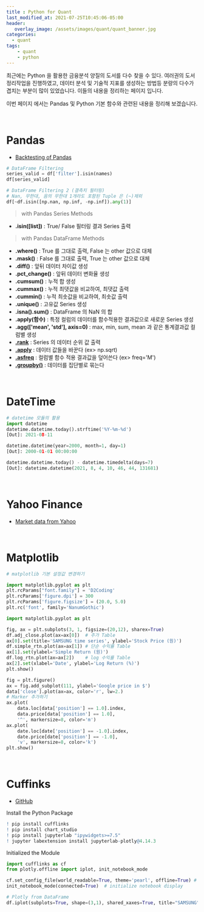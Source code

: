 ```yaml
---
title : Python for Quant
last_modified_at: 2021-07-25T10:45:06-05:00
header:
   overlay_image: /assets/images/quant/quant_banner.jpg
categories:
  - quant
tags: 
    - quant
    - python
---
```


최근에는 Python 을 활용한 금융분석 양질의 도서를 다수 찾을 수 있다. 여러권의 도서 정리작업을 진행하였고, 데이터 분석 및 기술적 지표를 생성하는 방법등 분량의 다수가 겹치는 부분이 많이 있었습니다. 이들의 내용을 정리하는 페이지 입니다.


이번 페이지 에서는 Pandas 및 Python 기본 함수와 관련된 내용을 정리해 보겠습니다.

<br/>

# Pandas

- [Backtesting of Pandas](https://towardsdatascience.com/backtest-trading-strategies-with-pandas-vectorized-backtesting-26001b0ba3a5)

```python
# DataFrame Filtering
series_valid = df['filter'].isin(names)
df[series_valid]

# DataFrame Filtering 2 (결측치 필터링)
# Nan, 무한대, 음의 무한대 1개라도 포함된 Tuple 은 (~)제외
df[~df.isin([np.nan, np.inf, -np.inf]).any(1)]  
```

> with Pandas Series Methods
- **.isin([list])** : True/ False 필터링 결과 Series 출력

> with Pandas DataFrame Methods
- **.where()** : True 를 그대로 출력, False 는 other 값으로 대체
- **.mask()** : False 를 그대로 출력, True 는 other 값으로 대체
- **.diff()** : 앞뒤 데이터 차이값 생성
- **.pct_change()** : 앞뒤 데이터 변화율 생성
- **.cumsum()** : 누적 합 생성
- **.cummax()** : 누적 최댓값을 비교하여, 최댓값 출력
- **.cummin()** : 누적 최솟값을 비교하여, 최솟값 출력
- **.unique()** : 고유값 Series 생성
- **.isna().sum()** : DataFrame 의 NaN 의 합
- **.apply(함수)** : 특정 컬럼의 데이터를 함수적용한 결과값으로 새로운 Series 생성 
- **.agg(['mean', 'std'], axis=0)** : max, min, sum, mean 과 같은 통계결과값 컬럼별 생성
- **[.rank](https://hogni.tistory.com/48)** : Series 의 데이터 순위 값 출력
- **[.apply](https://pandas.pydata.org/docs/reference/api/pandas.DataFrame.apply.html)** : 데이터 값들을 바꾼다 (ex> np.sqrt)
- **[.asfreq](https://pandas.pydata.org/docs/reference/api/pandas.DataFrame.asfreq.html)** : 컬럼별 함수 적용 결과값을 덮어쓴다 (ex> freq='M')
- **[.groupby()](https://rfriend.tistory.com/383)** : 데이터를 집단별로 묶는다

<br/>

# DateTime

```python
# datetime 모듈의 활용
import datetime
datetime.datetime.today().strftime('%Y-%m-%d')
[Out]: 2021-08-11

datetime.datetime(year=2000, month=1, day=1)
[Out]: 2000-01-01 00:00:00

datetime.datetime.today() - datetime.timedelta(days=7)
[Out]: datetime.datetime(2021, 8, 4, 10, 46, 44, 131681)
```

<br/>

# Yahoo Finance

- [Market data from Yahoo](https://aroussi.com/post/python-yahoo-finance)

<br/>

# Matplotlib

```python
# matplotlib 기본 설정값 변경하기

import matplotlib.pyplot as plt
plt.rcParams["font.family"] = 'D2Coding'
plt.rcParams['figure.dpi'] = 300
plt.rcParams['figure.figsize'] = (20.0, 5.0)
plt.rc('font', family='NanumGothic')
```

```python
import matplotlib.pyplot as plt

fig, ax = plt.subplots(3, 1, figsize=(20,12), sharex=True)
df.adj_close.plot(ax=ax[0])  # 주가 Table
ax[0].set(title='SAMSUNG time series', ylabel='Stock Price (원)')
df.simple_rtn.plot(ax=ax[1]) # 단순 수익률 Table
ax[1].set(ylabel='Simple Return (원)')
df.log_rtn.plot(ax=ax[2])    # log 수익률 Table
ax[2].set(xlabel='Date', ylabel='Log Return (%)')
plt.show()
```

```python
fig = plt.figure()
ax = fig.add_subplot(111, ylabel='Google price in $')
data['close'].plot(ax=ax, color='r', lw=2.)
# Marker 추가하기
ax.plot(
    data.loc[data['position'] == 1.0].index,
    data.price[data['position'] == 1.0],
    '^', markersize=8, color='m')
ax.plot(
    date.loc[date['position'] == -1.0].index,
    date.price[date['position'] == -1.0],
    'v', markersize=8, color='k')
plt.show()
```

<br/>

# Cuffinks
- [GitHub](https://github.com/santosjorge/cufflinks)

Install the Python Package
```r
! pip install cufflinks
! pip install chart_studio
! pip install jupyterlab "ipywidgets>=7.5"
! jupyter labextension install jupyterlab-plotly@4.14.3
```

Initialized the Module
```python
import cufflinks as cf
from plotly.offline import iplot, init_notebook_mode

cf.set_config_file(world_readable=True, theme='pearl', offline=True) # set up settings (run it once)
init_notebook_mode(connected=True)  # initialize notebook display

# Plotly from DataFrame
df.iplot(subplots=True, shape=(3,1), shared_xaxes=True, title="SAMSUNG")
```